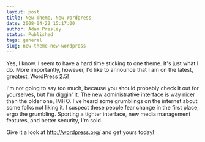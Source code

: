 ```yaml
---
layout: post
title: New Theme, New Wordpress
date: 2008-04-22 15:17:00
author: Adam Presley
status: Published
tags: general
slug: new-theme-new-wordpress
---
```

Yes, I know. I seem to have a hard time sticking to one theme. It's just
what I do. More importantly, however, I'd like to announce that I am on
the latest, greatest, WordPress 2.5!  
  
I'm not going to say too much, because you should probably check it out
for yourselves, but I'm diggin' it. The new administrative interface is
way nicer than the older one, IMHO. I've heard some grumblings on the
internet about some folks not liking it. I suspect these people fear
change in the first place, ergo the grumbling. Sporting a tighter
interface, new media management features, and better security, I'm
sold.  

Give it a look at <http://wordpress.org/> and get yours today!
